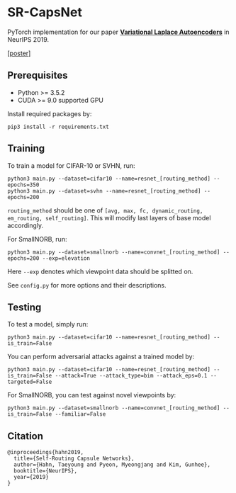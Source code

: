 # SR-CapsNet
<!-- add paper link -->
PyTorch implementation for our paper [**Variational Laplace Autoencoders**](https://papers.nips.cc/paper/8982-self-routing-capsule-networks) in NeurIPS 2019.


[[poster]](https://github.com/coder3000/SR-CapsNet/blob/master/misc/neurips2019-self_routing-poster.pdf)

## Prerequisites
- Python >= 3.5.2
- CUDA >= 9.0 supported GPU

Install required packages by:
```
pip3 install -r requirements.txt
```


## Training
To train a model for CIFAR-10 or SVHN, run:
```
python3 main.py --dataset=cifar10 --name=resnet_[routing_method] --epochs=350
python3 main.py --dataset=svhn --name=resnet_[routing_method] --epochs=200
```

`routing_method` should be one of `[avg, max, fc, dynamic_routing, em_routing, self_routing]`. This will modify last layers of base model accordingly.


For SmallNORB, run:

```
python3 main.py --dataset=smallnorb --name=convnet_[routing_method] --epochs=200 --exp=elevation
```

Here `--exp` denotes which viewpoint data should be splitted on. 

See `config.py` for more options and their descriptions.

## Testing
To test a model, simply run:

```
python3 main.py --dataset=cifar10 --name=resnet_[routing_method] --is_train=False
```

You can perform adversarial attacks against a trained model by:
```
python3 main.py --dataset=cifar10 --name=resnet_[routing_method] --is_train=False --attack=True --attack_type=bim --attack_eps=0.1 --targeted=False
```

For SmallNORB, you can test against novel viewpoints by:
```
python3 main.py --dataset=smallnorb --name=convnet_[routing_method] --is_train=False --familiar=False
```


## Citation
```
@inproceedings{hahn2019,
  title={Self-Routing Capsule Networks},
  author={Hahn, Taeyoung and Pyeon, Myeongjang and Kim, Gunhee},
  booktitle={NeurIPS},
  year={2019}
}
```
